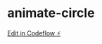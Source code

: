 # animate-circle

[Edit in Codeflow ⚡️](https://stackblitz.com/~/github.com/gonzalote99/animate-circle)
